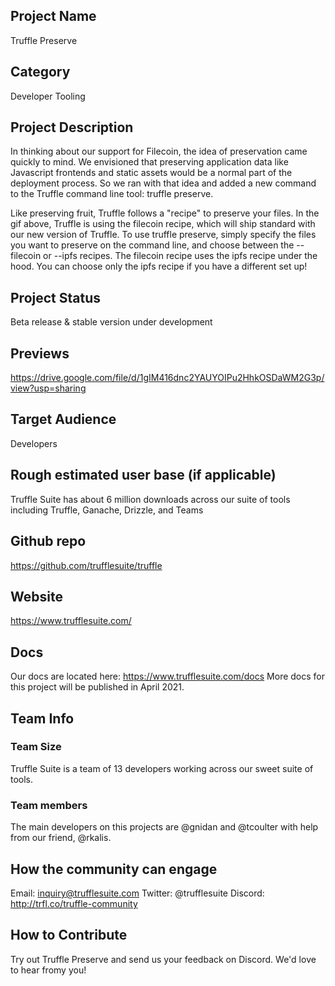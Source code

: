 ## Project Name 
Truffle Preserve 

## Category 
Developer Tooling

## Project Description
In thinking about our support for Filecoin, the idea of preservation came quickly to mind. We envisioned that preserving application data like Javascript frontends and static assets would be a normal part of the deployment process. So we ran with that idea and added a new command to the Truffle command line tool: truffle preserve.

Like preserving fruit, Truffle follows a "recipe" to preserve your files. In the gif above, Truffle is using the filecoin recipe, which will ship standard with our new version of Truffle. To use truffle preserve, simply specify the files you want to preserve on the command line, and choose between the --filecoin or --ipfs recipes. The filecoin recipe uses the ipfs recipe under the hood. You can choose only the ipfs recipe if you have a different set up!

## Project Status
Beta release & stable version under development

## Previews
https://drive.google.com/file/d/1gIM416dnc2YAUYOIPu2HhkOSDaWM2G3p/view?usp=sharing

## Target Audience
Developers

## Rough estimated user base (if applicable)
Truffle Suite has about 6 million downloads across our suite of tools including Truffle, Ganache, Drizzle, and Teams

## Github repo
https://github.com/trufflesuite/truffle

## Website
https://www.trufflesuite.com/

## Docs
Our docs are located here: https://www.trufflesuite.com/docs
More docs for this project will be published in April 2021.

## Team Info

### Team Size  
Truffle Suite is a team of 13 developers working across our sweet suite of tools.

### Team members
The main developers on this projects are @gnidan and @tcoulter with help from our friend, @rkalis.

## How the community can engage
Email: inquiry@trufflesuite.com
Twitter:  @trufflesuite
Discord: http://trfl.co/truffle-community   

## How to Contribute
<!--How can the community contribute to your project?-->
Try out Truffle Preserve and send us your feedback on Discord. We'd love to hear fromy you!
